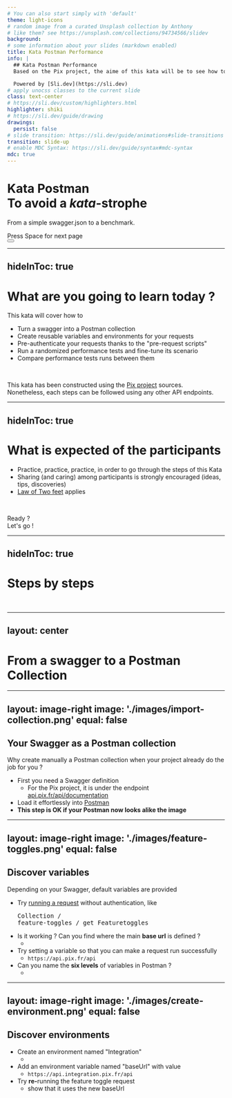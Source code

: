 ```yaml
---
# You can also start simply with 'default'
theme: light-icons
# random image from a curated Unsplash collection by Anthony
# like them? see https://unsplash.com/collections/94734566/slidev
background: 
# some information about your slides (markdown enabled)
title: Kata Postman Performance
info: |
  ## Kata Postman Performance
  Based on the Pix project, the aime of this kata will be to see how to do automated and randomized performance tests using Postman.

  Powered by [Sli.dev](https://sli.dev)
# apply unocss classes to the current slide
class: text-center
# https://sli.dev/custom/highlighters.html
highlighter: shiki
# https://sli.dev/guide/drawing
drawings:
  persist: false
# slide transition: https://sli.dev/guide/animations#slide-transitions
transition: slide-up
# enable MDC Syntax: https://sli.dev/guide/syntax#mdc-syntax
mdc: true
---
```


# Kata Postman <br> To avoid a _kata_-strophe

From a simple swagger.json to a benchmark.

<div class="pt-12">
  <span @click="$slidev.nav.next" class="px-2 py-1 rounded cursor-pointer" hover="bg-white bg-opacity-10">
    Press Space for next page <carbon:arrow-right class="inline"/>
  </span>
</div>

<div class="abs-br m-6 flex gap-2">
  <button @click="$slidev.nav.openInEditor()" title="Open in Editor" class="text-xl slidev-icon-btn opacity-50 !border-none !hover:text-white">
    <carbon:edit />
  </button>
  <a href="https://github.com/slidevjs/slidev" target="_blank" alt="GitHub" title="Open in GitHub"
    class="text-xl slidev-icon-btn opacity-50 !border-none !hover:text-white">
    <carbon-logo-github />
  </a>
</div>

<!--
The last comment block of each slide will be treated as slide notes. It will be visible and editable in Presenter Mode along with the slide. [Read more in the docs](https://sli.dev/guide/syntax.html#notes)
-->

---
hideInToc: true
---

# What are you going to learn today ?

This kata will cover how to

* Turn a swagger into a Postman collection
* Create reusable variables and environments for your requests
* Pre-authenticate your requests thanks to the "pre-request scripts"
* Run a randomized performance tests and fine-tune its scenario
* Compare performance tests runs between them

<br>

<notes>This kata has been constructed using the <a href="https://github.com/1024pix/pix/">Pix project</a> sources.<br>Nonetheless, each steps can be followed using any other API endpoints.
</notes>

---
hideInToc: true
---

# What is expected of the participants

* Practice, practice, practice, in order to go through the steps of this Kata
* Sharing (and caring) among participants is strongly encouraged (ideas, tips, discoveries)
* [Law of Two feet](https://www.agilecentre.com/resources/article/meetings-with-feet/) applies

<br>

<span class="success">Ready ? <br/><span v-click >Let's go !<i class="light-icon-rocket"></i></span></span>

---
hideInToc: true
---

# Steps by steps

<br>

<Toc minDepth="1" maxDepth="1"></Toc>

---
layout: center
---

# From a swagger to a Postman Collection

---
layout: image-right
image: './images/import-collection.png'
equal: false
---

## Your Swagger as a Postman collection

Why create manually a Postman collection when your project already do the job for you ?

* First you need a Swagger definition
  * For the Pix project, it is under the endpoint [api.pix.fr/api/documentation](https://api.pix.fr/api/documentation)
* Load it effortlessly into [Postman <i class="light-icon-external-link"></i>](https://learning.postman.com/docs/designing-and-developing-your-api/importing-an-api/)
* **This step is OK if your Postman now looks alike the image**

---
layout: image-right
image: './images/feature-toggles.png'
equal: false
---

## Discover variables

Depending on your Swagger, default variables are provided

* Try [running a request](https://learning.postman.com/docs/sending-requests/requests/) without authentication, like <pre>Collection / feature-toggles / get Featuretoggles</pre>
* <span class="error">Is it working ?</span> Can you find where the main **base url** is defined ?
  * <Hint url='https://learning.postman.com/docs/sending-requests/variables/variables/#defining-collection-variables' />
* Try setting a variable so that you can make a request run successfully
  * `https://api.pix.fr/api`
* Can you name the **six levels** of variables in Postman ?
  * <Hint url='https://learning.postman.com/docs/sending-requests/variables/variables/#variable-scopes' />

---
layout: image-right
image: './images/create-environment.png'
equal: false
---

## Discover environments

* Create an environment named "Integration"
  * <Hint url='https://learning.postman.com/docs/sending-requests/variables/managing-environments/#create-an-environment' />
* Add an environment variable named "baseUrl" with value
  * `https://api.integration.pix.fr/api`
* Try <b>re-</b>running the feature toggle request
  * <span class="success">show that it uses the new baseUrl</span>
